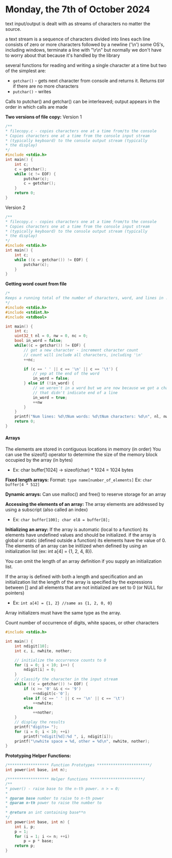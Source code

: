 # Monday, the 7th of October 2024

text input/output is dealt with as streams of characters no matter the source.

a text stream is a sequence of characters divided into lines 
each line consists of zero or more characters followed by a newline ('\n')
some OS's, including windows, terminate a line with "\r\n" but normally we don't have to worry about that because it's handled by the library

several functions for reading and writing a single character at a time but two of the simplest are:
- `getchar()` - gets next character from console and returns it. Returns `EOF` if there are no more characters
- `putchar()` - writes 

Calls to putchar() and getchar() can be interleaved; output appears in the order in which calls are made

**Two versions of file copy:**
Version 1
```C
/**
* filecopy.c - copies characters one at a time from/to the console
* Copies characters one at a time from the console input stream
* (typically keyboard) to the console output stream (typically
* the display)
*/
#include <stdio.h>
int main() {
    int c;
    c = getchar();
    while (c != EOF) {
        putchar(c);
        c = getchar();
    }
    return 0;
}

```

Version 2

```C
/**
* filecopy.c - copies characters one at a time from/to the console
* Copies characters one at a time from the console input stream
* (typically keyboard) to the console output stream (typically
* the display)
*/
#include <stdio.h>
int main() {
    int c;
    while ((c = getchar()) != EOF) {
        putchar(c);
    }
}
```

**Getting word count from file**

```C
/*
Keeps a running total of the number of characters, word, and lines in ...
*/
#include <stdio.h>
#include <stdint.h>
#include <stdbool>

int main() {
    int c;
    uint32_t nl = 0, nw = 0, nc = 0;
    bool in_word = false;
    while((c = getchar()) != EOF) {
        // got a new character - increment character count
        // count will include all characters, including '\n'
        ++nc;

        if (c == ' ' || c == '\n' || c == '\t') {
            // yep at the end of the word
            in_word = false;
        } else if (!in_word) {
            // we weren't in a word but we are now because we got a character
            // that didn't indicate end of a line
            in_word = true;
            ++nw
        }
    }
    printf("Num lines: %d\tNum words: %d\tNum characters: %d\n", nl, nw, nc);
    return 0;
}
```

#### Arrays
The elements are stored in contiguous locations in memory (in order)
You can use the sizeof() operator to determine the size of the memory block occupied by the array (in bytes)
- Ex: char buffer[1024] -> sizeof(char) * 1024 = 1024 bytes

**Fixed length arrays:**
Format: `type name[number_of_elements]`
Ex: `char buffer[4 * 512]` 

**Dynamic arrays:**
Can use malloc() and free() to reserve storage for an array


**Accessing the elements of an array:**
The array elements are addressed by using a subscript (also called an index)
- Ex: `char buffer[100]; char el8 = buffer[8];`

**Initializing an array:**
If the array is automatic (local to a function) its elements have undefined values and should be initialized.
if the array is global or static (defined outside a function) its elements have the value of 0.
The elements of an array can be initlized when defined by using an initialization list (ex: int a[4] = {1, 2, 4, 8}).

You can omit the length of an array definition if you supply an initialization list.

If the array is defined with both a length and specification and an initialization list the length of the array is specified by the expressions between [] and all elements that are not initialized are set to 0 (or NULL for pointers)
- Ex: `int a[4] = {1, 2} //same as {1, 2, 0, 0}`

Array initializers must have the same type as the array.

Count number of occurrence of digits, white spaces, or other characters
```C
#include <stdio.h>

int main() {
    int ndigit[10];
    int c, i, nwhite, nother;

    // initialize the occurrence counts to 0
    for (i = 0; i < 10; i++) {
        ndigit[i] = 0;
    }
    // classify the character in the input stream
    while ((c = getchar()) != EOF) {
        if (c >= '0' && c <= '9') 
            ++ndigit[c-'0'];
        else if (c == ' ' || c == '\n' || c == '\t')
            ++nwhite;
        else
            ++nother;
    }
    // display the results
    printf("digits= ");
    for (i = 0; i < 10; ++i)
        printf("ndigit[%d]:%d ", i, ndigit[i]);
    printf("\nwhite space = %d, other = %d\n", nwhite, nother);
}
```

**Prototyping Helper Functions:**

```C
/****************** Function Prototypes ***********************/
int power(int base, int n);

/****************** Helper functions ***********************/
/**
* power() - raise base to the n-th power. n > = 0;
*
* @param base number to raise to n-th power
* @param n-th power to raise the number to
*
* @return an int containing base**n
*/
int power(int base, int n) {
    int i, p;
    p = 1;
    for (i = 1; i <= n; ++i)
        p = p * base;
    return p;
}
```

